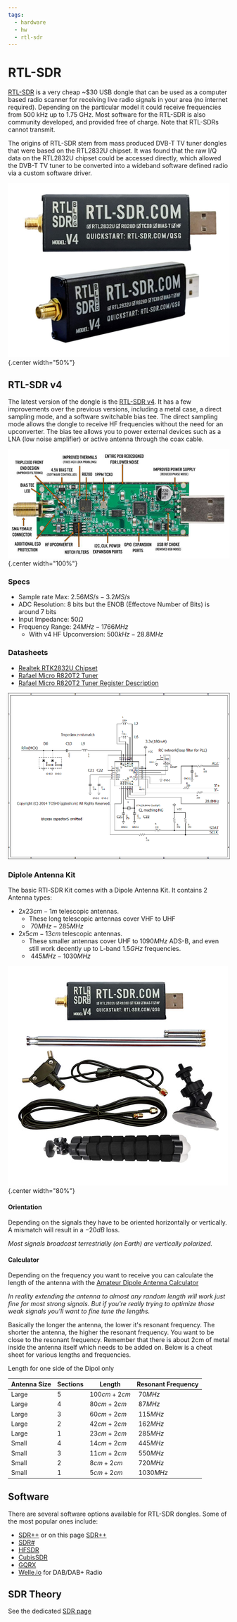 ```yaml
---
tags:
  - hardware
  - hw
  - rtl-sdr
---
```


# RTL-SDR

[RTL-SDR](https://www.rtl-sdr.com/about-rtl-sdr/) is a very cheap ~$30 USB dongle that can be used as a computer based radio scanner for receiving live radio signals in your area (no internet required). Depending on the particular model it could receive frequencies from 500 kHz up to 1.75 GHz. Most software for the RTL-SDR is also community developed, and provided free of charge. Note that RTL-SDRs cannot transmit.

The origins of RTL-SDR stem from mass produced DVB-T TV tuner dongles that were based on the RTL2832U chipset. It was found that the raw I/Q data on the RTL2832U chipset could be accessed directly, which allowed the DVB-T TV tuner to be converted into a wideband software defined radio via a custom software driver.

![](./img/rtl-sdr-v4.jpg){.center width="50%"}

## RTL-SDR v4

The latest version of the dongle is the [RTL-SDR v4](https://www.rtl-sdr.com/V4/). It has a few improvements over the previous versions, including a metal case, a direct sampling mode, and a software switchable bias tee. The direct sampling mode allows the dongle to receive HF frequencies without the need for an upconverter. The bias tee allows you to power external devices such as a LNA (low noise amplifier) or active antenna through the coax cable.

![](./img/rtl-sdr-v4-pcb.jpg){.center width="100%"}

### Specs

- Sample rate Max: $2.56MS/s - 3.2 MS/s$
- ADC Resolution: 8 bits but the ENOB (Effectove Number of Bits) is around 7 bits
- Input Impedance: $50 \Omega$
- Frequency Range: $24MHz - 1766 MHz$
    - With v4 HF Upconversion: $500 kHz - 28.8MHz$

### Datasheets

- [Realtek RTK2832U Chipset](https://www.kechuang.org/r/303602)
- [Rafael Micro R820T2 Tuner](docs/R820T_datasheet-Non_R-20111130_unlocked1.pdf)
- [Rafael Micro R820T2 Tuner Register Description](docs/R820T2_Register_Description.pdf)

![Schematic R820T](./img/schematic-r820t.png)

### Diplole Antenna Kit

The basic RTl-SDR Kit comes with a Dipole Antenna Kit. It contains 2 Antenna types:

- $2x 23cm - 1 m$ telescopic antennas.
    - These long telescopic antennas cover VHF to UHF
    - $~70MHz - 285MHz$
- $2x 5cm - 13cm$ telescopic antennas.
    - These smaller antennas cover UHF to $1090 MHz$ ADS-B, and even still work decently up to L-band $1.5 GHz$ frequencies.
    - $~445MHz - 1030MHz$

![](./img/rtl-sdr-v4-kit.jpg){.center width="80%"}

#### Orientation

Depending on the signals they have to be oriented horizontally or vertically. A mismatch will result in a $-20dB$ loss.

_Most signals broadcast terrestrially (on Earth) are vertically polarized._

#### Calculator

Depending on the frequency you want to receive you can calculate the length of the antenna with the [Amateur Dipole Antenna Calculator](http://www.csgnetwork.com/antennaedcalc.html)

_In reality extending the antenna to almost any random length will work just fine for most strong signals. But if you're really trying to optimize those weak signals you'll want to fine tune the lengths._

Basically the longer the antenna, the lower it's resonant frequency. The shorter the antenna, the higher the resonant frequency. You want to be close to the resonant frequency. Remember that there is about 2cm of metal inside the antenna itself which needs to be added on. Below is a cheat sheet for various lengths and frequencies.

Length for one side of the Dipol only

| Antenna Size | Sections | Length        | Resonant Frequency |
| ------------ | -------- | ------------- | ------------------ |
| Large        | 5        | $100cm + 2cm$ | $~70 MHz$          |
| Large        | 4        | $80cm + 2cm$  | $~87 MHz$          |
| Large        | 3        | $60cm + 2cm$  | $~115 MHz$         |
| Large        | 2        | $42cm + 2cm$  | $~162 MHz$         |
| Large        | 1        | $23cm + 2cm$  | $~285 MHz$         |
| Small        | 4        | $14cm + 2cm$  | $~445 MHz$         |
| Small        | 3        | $11cm + 2cm$  | $~550 MHz$         |
| Small        | 2        | $8cm + 2cm$   | $~720 MHz$         |
| Small        | 1        | $5cm + 2cm$   | $~1030 MHz$        |

## Software

There are several software options available for RTL-SDR dongles. Some of the most popular ones include:

- [SDR++](https://www.sdrpp.org/) or on this page [SDR++](./../../tools/sdr++/index.md)
- [SDR#](https://airspy.com/download/)
- [HFSDR](https://hdsdr.de/)
- [CubisSDR](https://cubicsdr.com/)
- [GQRX](https://www.gqrx.dk/download)
- [Welle.io](https://www.welle.io/#download) for DAB/DAB+ Radio

## SDR Theory

See the dedicated [SDR page](./../../computerscience/sdr/index.md)
